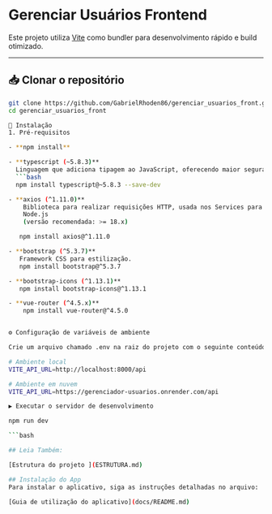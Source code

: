 # Gerenciar Usuários Frontend

Este projeto utiliza [Vite](https://vitejs.dev/) como bundler para desenvolvimento rápido e build otimizado.  

---

## 📥 Clonar o repositório

```bash
git clone https://github.com/GabrielRhoden86/gerenciar_usuarios_front.git
cd gerenciar_usuarios_front

🚀 Instalação
1. Pré-requisitos

- **npm install**

- **typescript (~5.8.3)**  
  Linguagem que adiciona tipagem ao JavaScript, oferecendo maior segurança.  
  ```bash
  npm install typescript@~5.8.3 --save-dev

- **axios (^1.11.0)**
    Biblioteca para realizar requisições HTTP, usada nos Services para consumir a API.
    Node.js
    (versão recomendada: >= 18.x)

   npm install axios@^1.11.0

- **bootstrap (^5.3.7)**
   Framework CSS para estilização.
   npm install bootstrap@^5.3.7

- **bootstrap-icons (^1.13.1)** 
   npm install bootstrap-icons@^1.13.1

- **vue-router (^4.5.x)**
    npm install vue-router@^4.5.0


⚙️ Configuração de variáveis de ambiente

Crie um arquivo chamado .env na raiz do projeto com o seguinte conteúdo:

# Ambiente local
VITE_API_URL=http://localhost:8000/api

# Ambiente em nuvem
VITE_API_URL=https://gerenciador-usuarios.onrender.com/api

▶️ Executar o servidor de desenvolvimento

npm run dev

```bash

## Leia Também: 

[Estrutura do projeto ](ESTRUTURA.md)

## Instalação do App
Para instalar o aplicativo, siga as instruções detalhadas no arquivo:

[Guia de utilização do aplicativo](docs/README.md)